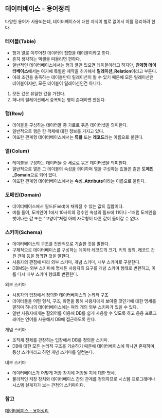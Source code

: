 ## 데이터베이스 - 용어정리

다양한 용어가 사용되는데, 데이터베이스에 대한 지식이 별로 없어서 이를 정리하려 한다.



### 테이블(Table)

- 행과 열로 이루어진 데이터의 집합을 테이블이라고 한다.
- 흔히 생각하는 엑셀을 떠올리면 편하다.
- 일반적인 데이터베이스에서는 행과 열만 있으면 테이블이라고 하지만, **관계형 데이터베이스**에서는 여기에 특별한 제약을 추가해서 **릴레이션_Relation**이라고 부른다.
- 아래 조건을 충족하는 테이블만이 릴레이션이 될 수 있기 때문에 모든 릴레이션은 테이블이지만, 모든 테이블이 릴레이션인건 아니다.

1. 모든 값은 유일한 값을 가진다.
2. 하나의 릴레이션에서 중복되는 행이 존재하면 안된다.





### 행(Row)

- 테이블을 구성하는 데이터들 중 가로로 묶은 데이터셋을 의미한다.
- 일반적으로 행은 한 객체에 대한 정보를 가지고 있다. 
- 이또한 관계형 데이터베이스에서는 **튜플** 또는 **레코드**라는 이름으로 불린다.



### 열(Colum)

- 테이블을 구성하는 데이터들 중 세로로 묶은 데이터셋을 의미한다.
- 일반적으로 열은 그 테이블의 속성을 의미하며 열을 구성하는 값들은 같은 **도메인_Domain**으로 되어 있다.
- 이또한 관계형 데이터베이스에서는 **속성_Attribute**이라는 이름으로 불린다.



### 도메인(Domain)

- 데이터베이스에서 필드(Field)에 채워질 수 있는 값의 집합이다.
- 예를 들어, 도메인이 1에서 10사이의 정수인 속성의 필드에 11이나 -1처럼 도메인을 벗어나는 값 또는 "고양이"처럼 아예 자료형이 다른 값이 들어갈 수 없다.



### 스키마(Schema)

- 데이터베이스의 구조를 전반적으로 기술한 것을 말한다.
- 구체적으로 데이터베이스를 구성하는 데이터 레코드의 크기, 키의 정의, 레코드 간읜 관계 등을 정의한 것을 말한다.
- 사용자의 관점에 따라 외부 스키마, 개념 스키마, 내부 스키마로 구분한다.
- DBMS는 외부 스키마에 명세된 사용자의 요구를 개념 스키마 형태로 변환하고, 이를 다시 내부 스키마 형태로 변환한다.



외부 스키마

- 사용자의 입장에서 정의한 데이터베이스의 논리적 구조
- 데이터들을 어떤 형식, 구조, 화면을 통해 사용자에게 보여줄 것인가에 대한 명세를 말하며 하나의 데이터베이스에는 여러 개의 외부 스키마가 있을 수 있다.
- 일반 사용자에게는 질의어를 이용해 DB를 쉽게 사용할 수 있도록 하고 응용 프로그래머는 언어를 사용해서 DB에 접근하도록 한다.



개념 스키마

- 조직체 전체를 관장하는 입장에서 DB를 정의한 스키마.
- DB에 대한 모든 논리적 구조를 기술하기 때문에 데이터베이스에 하나만 존재하며, 통상 스키마라고 하면 개념 스키마를 일컫는다.



내부 스키마

- 데이터베이스가 어떻게 저장 장치에 저장될 지에 대한 명세.
- 물리적인 저장 장치와 데이터베이스 간의 관계를 정의하므로 시스템 프로그래머나 시스템 설계자가 보는 관점의 스키마이다.



### 참고

[데이터베이스 - 용어정리](https://eastroot1590.tistory.com/entry/데이터베이스-용어-튜플Tuple과-어트리뷰트Attribute)
